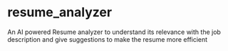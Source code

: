 # resume_analyzer
An AI powered Resume analyzer to understand its relevance with the job description and give suggestions to make the resume more efficient

